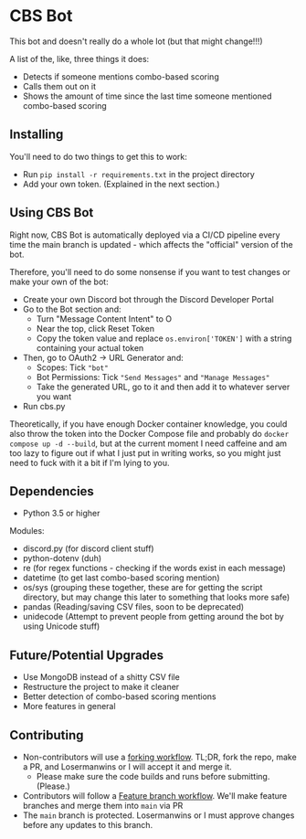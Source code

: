 # CBS Bot

This bot and doesn't really do a whole lot (but that might change!!!)

A list of the, like, three things it does:
* Detects if someone mentions combo-based scoring
* Calls them out on it
* Shows the amount of time since the last time someone mentioned combo-based scoring

## Installing

You'll need to do two things to get this to work:
* Run `pip install -r requirements.txt` in the project directory
* Add your own token. (Explained in the next section.)

## Using CBS Bot

Right now, CBS Bot is automatically deployed via a CI/CD pipeline every time the main branch is updated - which affects the "official" version of the bot. 

Therefore, you'll need to do some nonsense if you want to test changes or make your own of the bot:

* Create your own Discord bot through the Discord Developer Portal
* Go to the Bot section and:
    * Turn "Message Content Intent" to O
    * Near the top, click Reset Token
    * Copy the token value and replace `os.environ['TOKEN']` with a string containing your actual token
* Then, go to OAuth2 -> URL Generator and:
    * Scopes: Tick `"bot"`
    * Bot Permissions: Tick `"Send Messages"` and `"Manage Messages"`
    * Take the generated URL, go to it and then add it to whatever server you want
* Run cbs.py

Theoretically, if you have enough Docker container knowledge, you could also throw the token into the Docker Compose file and probably do `docker compose up -d --build`, but at the current moment I need caffeine and am too lazy to figure out if what I just put in writing works, so you might just need to fuck with it a bit if I'm lying to you.

## Dependencies

* Python 3.5 or higher

Modules:
* discord.py (for discord client stuff)
* python-dotenv (duh)
* re (for regex functions - checking if the words exist in each message)
* datetime (to get last combo-based scoring mention)
* os/sys (grouping these together, these are for getting the script directory, but may change this later to something that looks more safe)
* pandas (Reading/saving CSV files, soon to be deprecated)
* unidecode (Attempt to prevent people from getting around the bot by using Unicode stuff)

## Future/Potential Upgrades

* Use MongoDB instead of a shitty CSV file 
* Restructure the project to make it cleaner
* Better detection of combo-based scoring mentions
* More features in general

## Contributing

* Non-contributors will use a [forking workflow](https://www.atlassian.com/git/tutorials/comparing-workflows/forking-workflow). TL;DR, fork the repo, make a PR, and Losermanwins or I will accept it and merge it.
    * Please make sure the code builds and runs before submitting. (Please.)
* Contributors will follow a [Feature branch workflow](https://www.atlassian.com/git/tutorials/comparing-workflows/feature-branch-workflow). We'll make feature branches and merge them into `main` via PR
* The `main` branch is protected. Losermanwins or I must approve changes before any updates to this branch.

